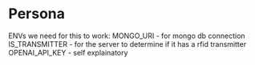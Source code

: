 # Persona
ENVs we need for this to work:
MONGO_URI - for mongo db connection
IS_TRANSMITTER - for the server to determine if it has a rfid transmitter
OPENAI_API_KEY - self explainatory
